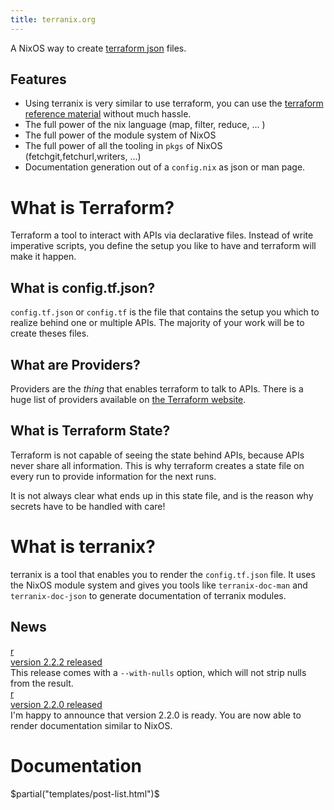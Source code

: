 ```yaml
---
title: terranix.org
---
```


A NixOS way to create [terraform json](https://www.terraform.io/docs/configuration/syntax-json.html) files.

## Features

* Using terranix is very similar to use terraform, you can use the
  [terraform reference material](https://www.terraform.io/docs/providers/index.html) without much hassle.
* The full power of the nix language (map, filter, reduce, ... )
* The full power of the module system of NixOS
* The full power of all the tooling in `pkgs` of NixOS (fetchgit,fetchurl,writers, ...)
* Documentation generation out of a `config.nix` as json or man page.

# What is Terraform?

Terraform a tool to interact with APIs via declarative files.
Instead of write imperative scripts, you
define the setup you like to have and terraform will make it happen.

## What is config.tf.json?

`config.tf.json` or `config.tf` is the file that contains the
setup you which to realize behind one or multiple APIs.
The majority of your work will be to create theses files.

## What are Providers?

Providers are the *thing* that enables terraform to talk to APIs.
There is a huge list of providers available on 
[the Terraform website](https://www.terraform.io/docs/providers/index.html).

## What is Terraform State?

Terraform is not capable of seeing the state behind APIs,
because APIs never share all information.
This is why terraform creates a state file
on every run to provide information for the next runs.

It is not always clear what ends up in this state file,
and is the reason why secrets have to be handled with care!


# What is terranix?

terranix is a tool that enables you to render the `config.tf.json` file.
It uses the NixOS module system and gives you tools like `terranix-doc-man` and `terranix-doc-json`
to generate documentation of terranix modules.

## News

<div class="media"> <div class="media-left"> <a href="https://github.com/mrVanDalo/terranix/releases/tag/2.2.2"> <div class="avatarholder">r</div> </a> </div> <div class="media-body"> <div class="media-heading"><a href="https://github.com/mrVanDalo/terranix/releases/tag/2.2.2"> version 2.2.2 released </a> </div> <div class="media-content"> This release comes with a <code>--with-nulls</code> option, which will not strip nulls from the result.</div> </div> </div>

<div class="media"> <div class="media-left"> <a href="https://github.com/mrVanDalo/terranix/releases/tag/2.2.0"> <div class="avatarholder">r</div> </a> </div> <div class="media-body"> <div class="media-heading"><a href="https://github.com/mrVanDalo/terranix/releases/tag/2.2.0"> version 2.2.0 released </a> </div> <div class="media-content"> I'm happy to announce that version 2.2.0 is ready. You are now able to render documentation similar to NixOS. </div> </div> </div>

# Documentation

$partial("templates/post-list.html")$

